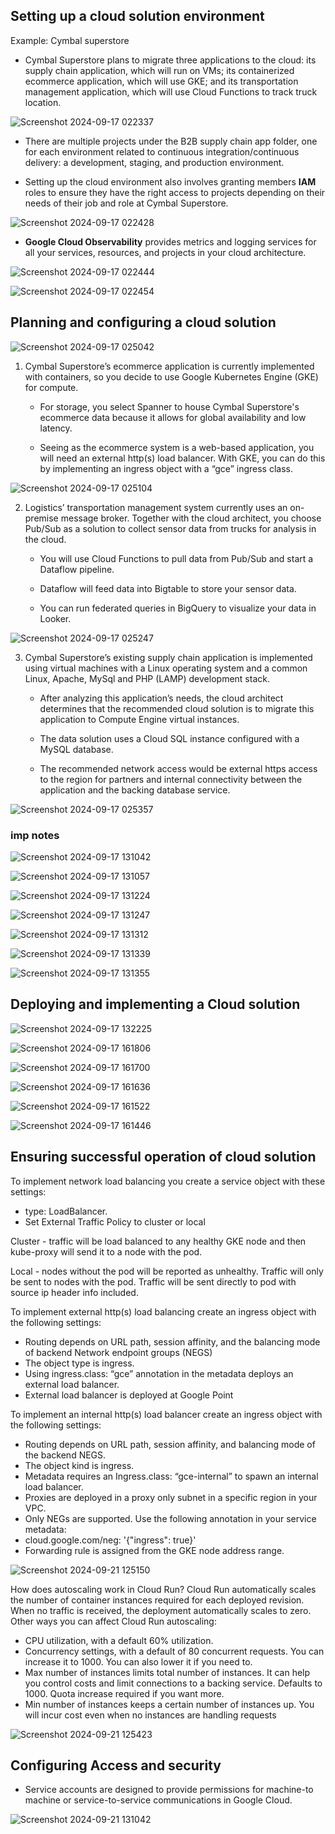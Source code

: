 ## Setting up a cloud solution environment

Example: Cymbal superstore

- Cymbal Superstore plans to migrate three applications to the cloud: its supply chain application, which will run on VMs; its containerized ecommerce application, which will use GKE; and its transportation management application, which will use Cloud Functions to track truck location.

![Screenshot 2024-09-17 022337](https://github.com/user-attachments/assets/880ba1bb-a3a8-4209-92ed-53d40aee561a)

- There are multiple projects under the B2B supply chain app folder, one for each environment related to continuous integration/continuous delivery: a development, staging, and production environment.

- Setting up the cloud environment also involves granting members **IAM** roles to ensure they have the right access to projects depending on their needs of their job and role at Cymbal Superstore.

![Screenshot 2024-09-17 022428](https://github.com/user-attachments/assets/8cbf985d-3bd4-4621-8660-498a5e557889)

- **Google Cloud Observability** provides metrics and logging services for all your services, resources, and projects in your cloud architecture.

![Screenshot 2024-09-17 022444](https://github.com/user-attachments/assets/3a093383-fed2-4711-a800-4b6d37025646)

![Screenshot 2024-09-17 022454](https://github.com/user-attachments/assets/52784d2a-f296-4a6c-a432-666bbe561427)



## Planning and configuring a cloud solution

![Screenshot 2024-09-17 025042](https://github.com/user-attachments/assets/654bbd92-8409-4cd3-b3a5-12083af84bfc)

1. Cymbal Superstore’s ecommerce application is currently implemented with containers, so you decide to use Google Kubernetes Engine (GKE) for compute.

    - For storage, you select Spanner to house Cymbal Superstore's ecommerce data because it allows for global availability and low latency.

    - Seeing as the ecommerce system is a web-based application, you will need an external http(s) load balancer. With GKE, you can do this by implementing an ingress object with a “gce” ingress class.

![Screenshot 2024-09-17 025104](https://github.com/user-attachments/assets/46405c13-74cb-4d66-8474-3f7e17df25d6)

2. Logistics’ transportation management system currently uses an on-premise message broker. Together with the cloud architect, you choose Pub/Sub as a solution to collect sensor data from trucks for analysis in the cloud.
    - You will use Cloud Functions to pull data from Pub/Sub and start a Dataflow pipeline.

    - Dataflow will feed data into Bigtable to store your sensor data.

    - You can run federated queries in BigQuery to visualize your data in Looker.
  
![Screenshot 2024-09-17 025247](https://github.com/user-attachments/assets/95d144ac-94f9-418b-9911-04ece012a242)

3. Cymbal Superstore’s existing supply chain application is implemented using virtual machines with a Linux operating system and a common Linux, Apache, MySql and PHP (LAMP) development stack.

    - After analyzing this application’s needs, the cloud architect determines that the recommended cloud solution is to migrate this application to Compute Engine virtual instances.

    - The data solution uses a Cloud SQL instance configured with a MySQL database.

    - The recommended network access would be external https access to the region for partners and internal connectivity between the application and the backing database service.

![Screenshot 2024-09-17 025357](https://github.com/user-attachments/assets/486e46dc-8d58-4f51-8bf0-4fe581e362a8)


### imp notes

![Screenshot 2024-09-17 131042](https://github.com/user-attachments/assets/9f4a9cce-b1e6-4306-8164-71214b198880)

![Screenshot 2024-09-17 131057](https://github.com/user-attachments/assets/0ed92421-4356-48b1-a29e-e174169ee422)

![Screenshot 2024-09-17 131224](https://github.com/user-attachments/assets/39fcb351-4ee9-45a7-9fd8-1f6c40577b76)

![Screenshot 2024-09-17 131247](https://github.com/user-attachments/assets/2c58659a-84f7-443d-8c9b-67c0911664ff)

![Screenshot 2024-09-17 131312](https://github.com/user-attachments/assets/cdad4eaf-f510-4a57-a7cc-7b431221094c)

![Screenshot 2024-09-17 131339](https://github.com/user-attachments/assets/7bf13f4a-39d3-424a-b6cf-730a5210dbc4)

![Screenshot 2024-09-17 131355](https://github.com/user-attachments/assets/257c3b78-f829-416d-a2f7-a8a223b80b10)


## Deploying and implementing a Cloud solution

![Screenshot 2024-09-17 132225](https://github.com/user-attachments/assets/74719513-e9e3-40ff-b456-524ed8f8227a)

![Screenshot 2024-09-17 161806](https://github.com/user-attachments/assets/004bfb6a-b17d-496c-a24d-8115345df5e2)

![Screenshot 2024-09-17 161700](https://github.com/user-attachments/assets/256ec7d3-f352-473b-bd19-6f8e180333aa)

![Screenshot 2024-09-17 161636](https://github.com/user-attachments/assets/1eacf169-9edd-4fa2-8d4b-c37d2bbd8db4)

![Screenshot 2024-09-17 161522](https://github.com/user-attachments/assets/3c297ec7-114d-4ccf-a6c7-e4cca39c82ee)

![Screenshot 2024-09-17 161446](https://github.com/user-attachments/assets/ed99016c-ec03-4f3f-a189-9cbd6c4a3392)


## Ensuring successful operation of cloud solution

To implement network load balancing you create a service object with these settings:
-  type: LoadBalancer.
-  Set External Traffic Policy to cluster or local

Cluster - traffic will be load balanced to any healthy GKE node and then kube-proxy
will send it to a node with the pod.

Local - nodes without the pod will be reported as unhealthy. Traffic will only be sent to
nodes with the pod. Traffic will be sent directly to pod with source ip header info
included.

To implement external http(s) load balancing create an ingress object with the
following settings:
- Routing depends on URL path, session affinity, and the balancing mode of
backend Network endpoint groups (NEGS)
- The object type is ingress.
- Using ingress.class: “gce” annotation in the metadata deploys an
external load balancer.
- External load balancer is deployed at Google Point


To implement an internal http(s) load balancer create an ingress object with the
following settings:
- Routing depends on URL path, session affinity, and balancing mode of the
backend NEGS.
- The object kind is ingress.
- Metadata requires an Ingress.class: “gce-internal” to spawn an
internal load balancer.
- Proxies are deployed in a proxy only subnet in a specific region in your VPC.
- Only NEGs are supported. Use the following annotation in your service
metadata:
- cloud.google.com/neg: '{"ingress": true}'
- Forwarding rule is assigned from the GKE node address range.

![Screenshot 2024-09-21 125150](https://github.com/user-attachments/assets/b658da87-23a7-488c-b35d-9b1782538418)


How does autoscaling work in Cloud Run?
Cloud Run automatically scales the number of container instances required for each
deployed revision. When no traffic is received, the deployment automatically scales to
zero.
Other ways you can affect Cloud Run autoscaling:
- CPU utilization, with a default 60% utilization.
- Concurrency settings, with a default of 80 concurrent requests. You can
increase it to 1000. You can also lower it if you need to.
- Max number of instances limits total number of instances. It can help you
control costs and limit connections to a backing service. Defaults to 1000.
Quota increase required if you want more.
- Min number of instances keeps a certain number of instances up. You will
incur cost even when no instances are handling requests

![Screenshot 2024-09-21 125423](https://github.com/user-attachments/assets/68f3487e-3a8e-405e-8ad7-f15a72f6211d)


## Configuring Access and security

- Service accounts are designed to provide permissions for machine-to machine or service-to-service communications in Google Cloud.

![Screenshot 2024-09-21 131042](https://github.com/user-attachments/assets/439031c9-2cc2-404c-908c-374cb6eab85b)